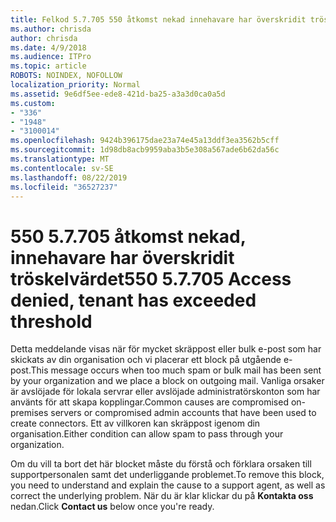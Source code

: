 ```yaml
---
title: Felkod 5.7.705 550 åtkomst nekad innehavare har överskridit tröskelvärdet
ms.author: chrisda
author: chrisda
ms.date: 4/9/2018
ms.audience: ITPro
ms.topic: article
ROBOTS: NOINDEX, NOFOLLOW
localization_priority: Normal
ms.assetid: 9e6df5ee-ede8-421d-ba25-a3a3d0ca0a5d
ms.custom:
- "336"
- "1948"
- "3100014"
ms.openlocfilehash: 9424b396175dae23a74e45a13ddf3ea3562b5cff
ms.sourcegitcommit: 1d98db8acb9959aba3b5e308a567ade6b62da56c
ms.translationtype: MT
ms.contentlocale: sv-SE
ms.lasthandoff: 08/22/2019
ms.locfileid: "36527237"
---
```

# <a name="550-57705-access-denied-tenant-has-exceeded-threshold"></a><span data-ttu-id="8c299-102">550 5.7.705 åtkomst nekad, innehavare har överskridit tröskelvärdet</span><span class="sxs-lookup"><span data-stu-id="8c299-102">550 5.7.705 Access denied, tenant has exceeded threshold</span></span>

<span data-ttu-id="8c299-103">Detta meddelande visas när för mycket skräppost eller bulk e-post som har skickats av din organisation och vi placerar ett block på utgående e-post.</span><span class="sxs-lookup"><span data-stu-id="8c299-103">This message occurs when too much spam or bulk mail has been sent by your organization and we place a block on outgoing mail.</span></span>
<span data-ttu-id="8c299-104">Vanliga orsaker är avslöjade för lokala servrar eller avslöjade administratörskonton som har använts för att skapa kopplingar.</span><span class="sxs-lookup"><span data-stu-id="8c299-104">Common causes are compromised on-premises servers or compromised admin accounts that have been used to create connectors.</span></span> <span data-ttu-id="8c299-105">Ett av villkoren kan skräppost igenom din organisation.</span><span class="sxs-lookup"><span data-stu-id="8c299-105">Either condition can allow spam to pass through your organization.</span></span>

<span data-ttu-id="8c299-106">Om du vill ta bort det här blocket måste du förstå och förklara orsaken till supportpersonalen samt det underliggande problemet.</span><span class="sxs-lookup"><span data-stu-id="8c299-106">To remove this block, you need to understand and explain the cause to a support agent, as well as correct the underlying problem.</span></span>
<span data-ttu-id="8c299-107">När du är klar klickar du på **Kontakta oss** nedan.</span><span class="sxs-lookup"><span data-stu-id="8c299-107">Click **Contact us** below once you're ready.</span></span>
